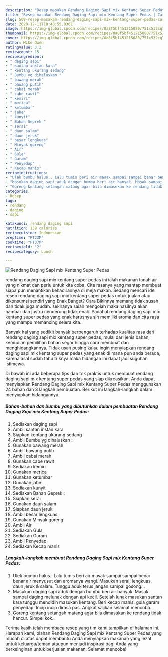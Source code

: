 ```yaml
---
description: "Resep masakan Rendang Daging Sapi mix Kentang Super Pedas | Cara Buat Rendang Daging Sapi mix Kentang Super Pedas Yang Mudah Dan Praktis"
title: "Resep masakan Rendang Daging Sapi mix Kentang Super Pedas | Cara Buat Rendang Daging Sapi mix Kentang Super Pedas Yang Mudah Dan Praktis"
slug: 509-resep-masakan-rendang-daging-sapi-mix-kentang-super-pedas-cara-buat-rendang-daging-sapi-mix-kentang-super-pedas-yang-mudah-dan-praktis
date: 2020-12-11T18:40:55.836Z
image: https://img-global.cpcdn.com/recipes/0a8f5bf451215080/751x532cq70/rendang-daging-sapi-mix-kentang-super-pedas-foto-resep-utama.jpg
thumbnail: https://img-global.cpcdn.com/recipes/0a8f5bf451215080/751x532cq70/rendang-daging-sapi-mix-kentang-super-pedas-foto-resep-utama.jpg
cover: https://img-global.cpcdn.com/recipes/0a8f5bf451215080/751x532cq70/rendang-daging-sapi-mix-kentang-super-pedas-foto-resep-utama.jpg
author: Mike Owen
ratingvalue: 3.2
reviewcount: 15
recipeingredient:
- " daging sapi"
- " santan instan kara"
- " kentang ukurang sedang"
- " Bumbu yg dihaluskan "
- " bawang merah"
- " bawang putih"
- " cabai merah"
- " cabe rawit"
- " kemiri"
- " merica"
- " ketumbar"
- " jahe"
- " kunyit"
- " Bahan Geprek "
- " serai"
- " daun salam"
- " daun jeruk"
- " besar lengkuas"
- " Minyak goreng"
- " Air"
- " Gula"
- " Garam"
- " Penyedap"
- " Kecap manis"
recipeinstructions:
- "Ulek bumbu halus.. Lalu tumis beri air masak sampai sampai benar benar air menyusut dan aromanya wangi. Masukan serai, lengkuas, daun jeruk &amp; salam. Tunggu aduk terus jangan sampai gosong..."
- "Masukan daging sapi aduk dengan bumbu beri air banyak. Masak sampai daging melunak dengan api kecil. Setelah lunak masukan santan kara tunggu mendidih masukan kentang. Beri kecap manis, gula garam penyedap. Incip incip dirasa pas. Angkat sajikan selamat mencoba."
- "Goreng kentang setangah matang agar bila dimasukan ke rendang tidak hancur. Simpel kok.."
categories:
- Resep
tags:
- rendang
- daging
- sapi

katakunci: rendang daging sapi 
nutrition: 139 calories
recipecuisine: Indonesian
preptime: "PT23M"
cooktime: "PT37M"
recipeyield: "2"
recipecategory: Lunch

---
```



![Rendang Daging Sapi mix Kentang Super Pedas](https://img-global.cpcdn.com/recipes/0a8f5bf451215080/751x532cq70/rendang-daging-sapi-mix-kentang-super-pedas-foto-resep-utama.jpg)


rendang daging sapi mix kentang super pedas ini ialah makanan tanah air yang nikmat dan perlu untuk kita coba. Cita rasanya yang mantap membuat siapa pun menantikan kehadirannya di meja makan.
Sedang mencari ide resep rendang daging sapi mix kentang super pedas untuk jualan atau dikonsumsi sendiri yang Enak Banget? Cara Bikinnya memang tidak susah dan tidak juga mudah. sekiranya salah mengolah maka hasilnya akan hambar dan justru cenderung tidak enak. Padahal rendang daging sapi mix kentang super pedas yang enak harusnya sih memiliki aroma dan cita rasa yang mampu memancing selera kita.



Banyak hal yang sedikit banyak berpengaruh terhadap kualitas rasa dari rendang daging sapi mix kentang super pedas, mulai dari jenis bahan, kemudian pemilihan bahan segar hingga cara membuat dan menghidangkannya. Tidak usah pusing kalau ingin menyiapkan rendang daging sapi mix kentang super pedas yang enak di mana pun anda berada, karena asal sudah tahu triknya maka hidangan ini dapat jadi suguhan istimewa.


Di bawah ini ada beberapa tips dan trik praktis untuk membuat rendang daging sapi mix kentang super pedas yang siap dikreasikan. Anda dapat menyiapkan Rendang Daging Sapi mix Kentang Super Pedas menggunakan 24 bahan dan 3 langkah pembuatan. Berikut ini langkah-langkah dalam menyiapkan hidangannya.

<!--inarticleads1-->

##### Bahan-bahan dan bumbu yang dibutuhkan dalam pembuatan Rendang Daging Sapi mix Kentang Super Pedas:

1. Sediakan  daging sapi
1. Ambil  santan instan kara
1. Siapkan  kentang ukurang sedang
1. Ambil  Bumbu yg dihaluskan :
1. Gunakan  bawang merah
1. Ambil  bawang putih
1. Ambil  cabai merah
1. Gunakan  cabe rawit
1. Sediakan  kemiri
1. Gunakan  merica
1. Gunakan  ketumbar
1. Gunakan  jahe
1. Sediakan  kunyit
1. Sediakan  Bahan Geprek :
1. Siapkan  serai
1. Gunakan  daun salam
1. Siapkan  daun jeruk
1. Ambil  besar lengkuas
1. Gunakan  Minyak goreng
1. Ambil  Air
1. Sediakan  Gula
1. Sediakan  Garam
1. Ambil  Penyedap
1. Sediakan  Kecap manis




<!--inarticleads2-->

##### Langkah-langkah membuat Rendang Daging Sapi mix Kentang Super Pedas:

1. Ulek bumbu halus.. Lalu tumis beri air masak sampai sampai benar benar air menyusut dan aromanya wangi. Masukan serai, lengkuas, daun jeruk &amp; salam. Tunggu aduk terus jangan sampai gosong...
1. Masukan daging sapi aduk dengan bumbu beri air banyak. Masak sampai daging melunak dengan api kecil. Setelah lunak masukan santan kara tunggu mendidih masukan kentang. Beri kecap manis, gula garam penyedap. Incip incip dirasa pas. Angkat sajikan selamat mencoba.
1. Goreng kentang setangah matang agar bila dimasukan ke rendang tidak hancur. Simpel kok..




Terima kasih telah membaca resep yang tim kami tampilkan di halaman ini. Harapan kami, olahan Rendang Daging Sapi mix Kentang Super Pedas yang mudah di atas dapat membantu Anda menyiapkan makanan yang lezat untuk keluarga/teman ataupun menjadi inspirasi bagi Anda yang berkeinginan untuk berjualan makanan. Selamat mencoba!
